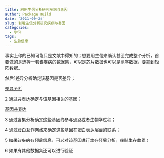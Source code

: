 ```yaml
---
title: 利用生信分析研究疾病与基因
author: Package Build
date: '2021-09-28'
slug: 利用生信分析研究疾病与基因
categories:
  - 学习
tags:
  - 生物信息
---
```


事实上你的已知可能只是文献中得知的；想要用生信来确认甚至完成整个分析，首要做的是选择一套该疾病的数据集，可以是芯片数据也可以是测序数据，要拿到矩阵数据。

然后1差异分析确定该基因是否差异；

[差异分析](https://blog.csdn.net/weixin_43551076/article/details/115456510)

2 通过共表达确定与该基因相关的基因；

[基因共表达](http://www.360doc.com/content/18/1008/21/17259149_793072855.shtml)

3 通过富集分析确定这些基因的参与通路或者生物学过程；

4 通过蛋白互作网络来确定这些基因在蛋白表达层面的联系；

5 如果该疾病有预后信息，可以对该基因进行生存预后分析，绘制生存曲线；

6 如果有其他数据集还可以进行验证




